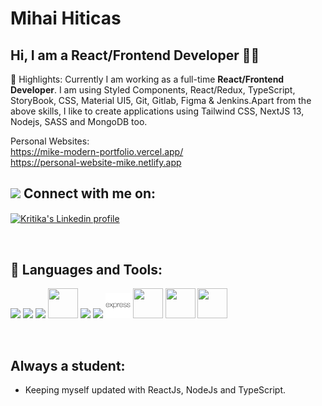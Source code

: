 # <strong>Mihai Hiticas</strong>

##  Hi, I am a React/Frontend Developer 👩‍💻

🔭 Highlights: Currently I am working as a full-time <strong>React/Frontend Developer</strong>. I am using Styled Components, React/Redux, TypeScript, StoryBook, CSS, Material UI5, Git, Gitlab, Figma & Jenkins.Apart from the above skills, I like to create applications using Tailwind CSS, NextJS 13, Nodejs, SASS and MongoDB too.

Personal Websites: <br>
https://mike-modern-portfolio.vercel.app/<br>
https://personal-website-mike.netlify.app

## <img src="https://media.giphy.com/media/iY8CRBdQXODJSCERIr/giphy.gif" width="30px"> Connect with me on:
<p align="left">
 
<a href="https://www.linkedin.com/in/mihai-hitica%C8%99/" target="_blank"><img align="center" src="https://raw.githubusercontent.com/rahuldkjain/github-profile-readme-generator/master/src/images/icons/Social/linked-in-alt.svg" alt="Kritika's Linkedin profile" height="30" width="40" /></a>
</p>
<br/>

## 🚀 Languages and Tools:
<p align="left"> 
    <a href="https://www.javascript.com/" target="_blank"> <img src="https://img.icons8.com/color/48/000000/javascript.png"/></a> 
    <a href="https://www.w3schools.com/html/" target="_blank"> <img src="https://img.icons8.com/color/48/000000/html-5.png"/></a> 
    <a href="https://www.w3schools.com/css/" target="_blank"> <img src="https://img.icons8.com/color/48/000000/css3.png"/></a> 
  <a href="https://www.w3schools.com/typescript/" target="_blank"> <img src="https://img.icons8.com/color/512/typescript.png"  width="48" height="48"/></a>
   <a href="https://redux.js.org/" target="_blank"> <img src="https://img.icons8.com/color/48/000000/redux.png"/></a> 
    <a href="https://nodejs.org/en" target="_blank"> <img src="https://img.icons8.com/fluency/48/000000/node-js.png"/></a>
    <a href="https://expressjs.com/" target="_blank"> <img src="https://raw.githubusercontent.com/devicons/devicon/master/icons/express/express-original-wordmark.svg"        alt="express" width="40" height="40"/></a>
   <a href="https://www.mongodb.com/" target="_blank"> <img src="https://img.icons8.com/color/512/mongodb.png" width="48" height="48"/></a> 
    <a href="https://getbootstrap.com" target="_blank"> <img src="https://img.icons8.com/color/48/000000/bootstrap.png" width="48" height="48"/></a> 
     <a href="https://mui.com/material-ui" target="_blank"> <img src="https://img.icons8.com/color/512/material-ui.png" width="48" height="48"/></a>   
</p>
<br />

## Always a student:

- Keeping myself updated with ReactJs, NodeJs and TypeScript.
